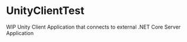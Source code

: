 # UnityClientTest
WIP Unity Client Application that connects to external .NET Core Server Application
